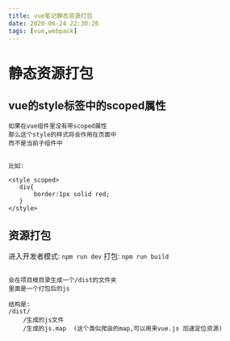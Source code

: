 ```yaml
---
title: vue笔记静态资源打包
date: 2020-06-24 22:30:26
tags: [vue,webpack]
---
```


# 静态资源打包

## vue的style标签中的scoped属性 
```
如果在vue组件里没有带scoped属性  
那么这个style的样式将会作用在页面中
而不是当前子组件中


比如:

<style scoped>
   div{
       border:1px solid red;
   }
</style>
```
 <!--more-->

## 资源打包
进入开发者模式: `npm run dev`
打包: `npm run build`
```

会在项目根目录生成一个/dist的文件夹
里面是一个打包后的js

结构是:
/dist/
    /生成的js文件 
    /生成的js.map  (这个类似爬虫的map,可以用来vue.js 加速定位资源)

```